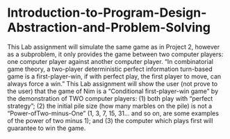 # Introduction-to-Program-Design-Abstraction-and-Problem-Solving
This Lab assignment will simulate the same game as in Project 2, however as a subproblem, it only provides the game between two computer players: one computer player
against another computer player. “In combinatorial game theory, a two-player
deterministic perfect information turn-based game is a first-player-win, if with perfect
play, the first player to move, can always force a win.” This Lab assignment will show
the user (not prove to the user) that the game of Nim is a “Conditional first-player-win
game” by the demonstration of TWO computer players: (1) both play with “perfect
strategy”; (2) the initial pile size (how many marbles on the pile) is not a “Power-ofTwo-minus-One” (1, 3, 7, 15, 31… and so on, are some examples of the power of two
minus 1); and (3) the computer which plays first will guarantee to win the game.